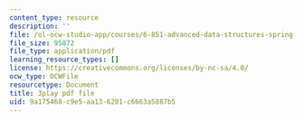 ```yaml
---
content_type: resource
description: ''
file: /ol-ocw-studio-app/courses/6-851-advanced-data-structures-spring-2012/9a175468c9e5aa136201c6663a5887b5_3e1ZF1L1VhY.pdf
file_size: 95872
file_type: application/pdf
learning_resource_types: []
license: https://creativecommons.org/licenses/by-nc-sa/4.0/
ocw_type: OCWFile
resourcetype: Document
title: 3play pdf file
uid: 9a175468-c9e5-aa13-6201-c6663a5887b5
---
```

